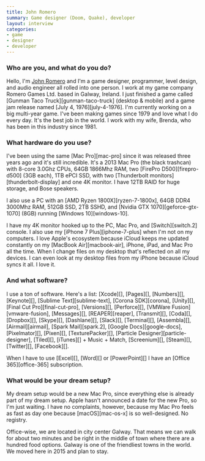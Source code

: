 ```yaml
---
title: John Romero
summary: Game designer (Doom, Quake), developer
layout: interview
categories:
- game
- designer
- developer
---
```


### Who are you, and what do you do?

Hello, I'm [John Romero](http://rome.ro/ "John's website.") and I'm a game designer, programmer, level design, and audio engineer all rolled into one person. I work at my game company Romero Games Ltd. based in Galway, Ireland. I just finished a game called [Gunman Taco Truck][gunman-taco-truck] (desktop & mobile) and a game jam release named [July 4, 1976][july-4-1976]. I'm currently working on a big multi-year game. I've been making games since 1979 and love what I do every day. It's the best job in the world. I work with my wife, Brenda, who has been in this industry since 1981.

### What hardware do you use?

I've been using the same [Mac Pro][mac-pro] since it was released three years ago and it's still incredible. It's a 2013 Mac Pro (the black trashcan) with 8-core 3.0Ghz CPUs, 64GB 1866Mhz RAM, two [FirePro D500][firepro-d500] (3GB each), 1TB ePCI SSD, with two [Thunderbolt monitors][thunderbolt-display] and one 4K monitor. I have 12TB RAID for huge storage, and Bose speakers. 

I also use a PC with an [AMD Ryzen 1800X][ryzen-7-1800x], 64GB DDR4 3000Mhz RAM, 512GB SSD, 2TB SSHD, and [Nvidia GTX 1070][geforce-gtx-1070] (8GB) running [Windows 10][windows-10].

I have my 4K monitor hooked up to the PC, Mac Pro, and [Switch][switch.2] console. I also use my [iPhone 7 Plus][iphone-7-plus] when I'm not on my computers. I love Apple's ecosystem because iCloud keeps me updated constantly on my [MacBook Air][macbook-air], iPhone, iPad, and Mac Pro all the time. When I change files on my desktop that's reflected on all my devices. I can even look at my desktop files from my iPhone because iCloud syncs it all. I love it.

### And what software?

I use a ton of software. Here's a list: [Xcode][], [Pages][], [Numbers][], [Keynote][], [Sublime Text][sublime-text], [Corona SDK][corona], [Unity][], [Final Cut Pro][final-cut-pro], [Versions][], [Perforce][], [VMWare Fusion][vmware-fusion], [Messages][], [REAPER][reaper], [Transmit][], [Coda][], [Dropbox][], [Skype][], [Dashlane][], [Slack][], [Terminal][], [Assembla][], [Airmail][airmail], [Spark Mail][spark.2], [Google Docs][google-docs], [Pixelmator][], [Pixen][], [TexturePacker][], [Particle Designer][particle-designer], [Tiled][], [iTunes][] + Music + Match, [Screenium][], [Steam][], [Twitter][], [Facebook][].

When I have to use [Excel][], [Word][] or [PowerPoint][] I have an [Office 365][office-365] subscription. 

### What would be your dream setup?

My dream setup would be a new Mac Pro, since everything else is already part of my dream setup. Apple hasn't announced a date for the new Pro, so I'm just waiting. I have no complaints, however, because my Mac Pro feels as fast as day one because [macOS][mac-os-x] is so well-designed. No registry.

Office-wise, we are located in city center Galway. That means we can walk for about two minutes and be right in the middle of town where there are a hundred food options. Galway is one of the friendliest towns in the world. We moved here in 2015 and plan to stay.